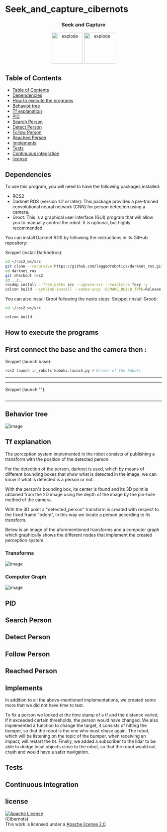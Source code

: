 # Seek_and_capture_cibernots

<h3 align="center">Seek and Capture </h3>

<div align="center">
<img width=100px src="https://img.shields.io/badge/status-finished-brightgreen" alt="explode"></a>
<img width=100px src="https://img.shields.io/badge/license-Apache-orange" alt="explode"></a>
</div>


## Table of Contents
- [Table of Contents](#table-of-contents)
- [Dependencies](#Dependencies)
- [How to execute the programs](#How-to-execute-the-programs)
- [Behavior tree](#Behavior-tree)
- [Tf explanation](#Tf-explanation)
- [PID](#Pid)
- [Search Person](#Search-Person)
- [Detect Person](#Detect-Person)
- [Follow Person](#Follow-Person)
- [Reached Person](#Reached-Person)
- [Implements](#implements)
- [Tests](#tests)
- [Continuous integration](#Continuous-integration)
- [license](#license)

## Dependencies

To use this program, you will need to have the following packages installed:

- ROS2
- Darknet ROS (version 1.2 or later): This package provides a pre-trained convolutional neural network (CNN) for person detection using a camera.
- Groot: This is a graphical user interface (GUI) program that will allow you to manually control the robot. It is optional, but highly recommended.

You can install Darknet ROS by following the instructions in its GitHub repository:

Snippet (install Darknetros):
``` bash
cd ~/ros2_ws/src
git clone --recursive https://github.com/leggedrobotics/darknet_ros.git
cd darknet_ros
git checkout ros2
cd ../..
rosdep install --from-paths src --ignore-src --rosdistro foxy -y
colcon build --symlink-install --cmake-args -DCMAKE_BUILD_TYPE=Release

```
You can also install Groot following the nexts steps:
Snippet (install Groot):
``` bash
cd ~/ros2_ws/src

colcon build

```

## How to execute the programs

First connect the base and the camera then :
-----------------------------------------------------------------------
Snippet (launch base):
``` bash
ros2 launch ir_robots kobuki.launch.py # Driver of the kobuki
```
-----------------------------------------------------------------------

-----------------------------------------------------------------------
Snippet (launch ""):
``` bash
```
-----------------------------------------------------------------------

## Behavior tree

![image](https://user-images.githubusercontent.com/90764494/228063166-973cf105-81fa-4709-9135-5cbda9fba924.png)

## Tf explanation
The perception system implemented in the robot consists of publishing a transform with the position of the detected person.

For the detection of the person, darknet is used, which by means of different bounding boxes that show what is detected in the image, we can know if what is detected is a person or not.

With the person's bounding box, its center is found and its 3D point is obtained from the 2D image using the depth of the image by the pin-hole method of the camera.

With the 3D point a "detected_person" transform is created with respect to the fixed frame "odom", in this way we locate a person according to its transform.

Below is an image of the aforementioned transforms and a computer graph which graphically shows the different nodes that implement the created perception system.

### Transforms
![image](https://user-images.githubusercontent.com/90764494/228062043-d54209aa-46d8-424b-801e-4d76e9d219b2.png)

### Computer Graph
![image](https://user-images.githubusercontent.com/90764494/228062725-21386615-7479-492d-ac1e-7fba662bd6a2.png)

## PID

## Search Person

## Detect Person

## Follow Person

## Reached Person

## Implements

In addition to all the above-mentioned implementations, we created some more that we did not have time to test.

To fix a person we looked at the time stamp of a tf and the distance varied, if it exceeded certain thresholds, the person would have changed.
We also implemented a function to change the target, it consists of hitting the bumper, so that the robot is the one who must chase again. The robot, which will be listening on the topic of the bumper, when receiving an impact, will restart the bt. 
Finally, we added a subscriber to the lidar to be able to dodge local objects close to the robot, so that the robot would not crash and would have a safer navigation.

## Tests

## Continuous integration


## license 
<a rel="license" href="https://www.apache.org/licenses/LICENSE-2.0"><img alt="Apache License" style="border-width:0" src="https://www.apache.org/img/asf-estd-1999-logo.jpg" /></a><br/>(Cibernots) </a><br/>This work is licensed under a <a rel="license" href="https://www.apache.org/licenses/LICENSE-2.0">Apache license 2.0
